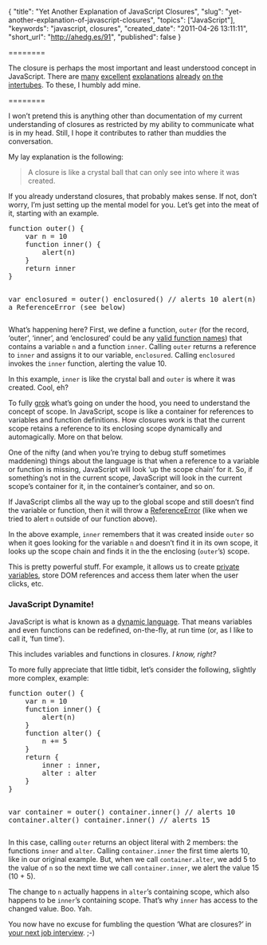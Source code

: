 {
  "title": "Yet Another Explanation of JavaScript Closures",
  "slug": "yet-another-explanation-of-javascript-closures",
  "topics": ["JavaScript"],
  "keywords": "javascript, closures",
  "created_date": "2011-04-26 13:11:11",
  "short_url": "http://ahedg.es/91",
  "published": false
}

========

The closure is perhaps the most important and least understood concept in JavaScript. There are <a href="http://skilldrick.co.uk/2011/04/closures-explained-with-javascript/">many</a> <a href="http://dmitrysoshnikov.com/ecmascript/chapter-6-closures/">excellent</a> <a href="http://jibbering.com/faq/notes/closures/">explanations</a> <a href="http://www.javascriptkit.com/javatutors/closures.shtml">already</a> <a href="http://stackoverflow.com/questions/111102/how-do-javascript-closures-work">on the</a> <a href="http://bonsaiden.github.com/JavaScript-Garden/#function.closures">intertubes</a>. To these, I humbly add mine.

========

<p class="dedent">I won&#8217;t pretend this is anything other than documentation of my current understanding of closures as restricted by my ability to communicate what is in my head. Still, I hope it contributes to rather than muddies the conversation.</p>
<p>My lay explanation is the following:</p>
<blockquote>A closure is like a crystal ball that can only see into where it was created.</blockquote>
<p>If you already understand closures, that probably makes sense. If not, don&#8217;t worry, I&#8217;m just setting up the mental model for you. Let&#8217;s get into the meat of it, starting with an example.</p>
<pre class="sh_javascript">
function outer() {
    var n = 10
    function inner() {
        alert(n)
    }
    return inner
}

var enclosured = outer()
enclosured() // alerts 10
alert(n) // throws a ReferenceError (see below)
</pre>
<p>What&#8217;s happening here? First, we define a function, <code>outer</code> (for the record, &#8216;outer&#8217;, &#8216;inner&#8217;, and &#8216;enclosured&#8217; could be any <a href="http://stackoverflow.com/questions/1661197/valid-characters-for-javascript-variable-names/3155352#3155352">valid function names</a>) that contains a variable <code>n</code> and a function <code>inner</code>. Calling <code>outer</code> returns a reference to <code>inner</code> and assigns it to our variable, <code>enclosured</code>. Calling <code>enclosured</code> invokes the <code>inner</code> function, alerting the value 10.</p>
<p>In this example, <code>inner</code> is like the crystal ball and <code>outer</code> is where it was created. Cool, eh?</p>
<p>To fully <a href="http://en.wikipedia.org/wiki/Grok">grok</a> what&#8217;s going on under the hood, you need to understand the concept of scope. In JavaScript, scope is like a container for references to variables and function definitions. How closures work is that the current scope retains a reference to its enclosing scope dynamically and automagically. More on that below.</p>
<p>One of the nifty (and when you&#8217;re trying to debug stuff sometimes maddening) things about the language is that when a reference to a variable or function is missing, JavaScript will look &#8216;up the scope chain&#8217; for it. So, if something&#8217;s not in the current scope, JavaScript will look in the current scope&#8217;s container for it, in the container&#8217;s container, and so on.</p>
<p>If JavaScript climbs all the way up to the global scope and still doesn&#8217;t find the variable or function, then it will throw a <a href="https://developer.mozilla.org/en/JavaScript/Reference/Global_Objects/ReferenceError">ReferenceError</a> (like when we tried to alert <code>n</code> outside of our function above).</p>
<p>In the above example, <code>inner</code> remembers that it was created inside <code>outer</code> so when it goes looking for the variable <code>n</code> and doesn&#8217;t find it in its own scope, it looks up the scope chain and finds it in the the enclosing (<code>outer</code>&#8217;s) scope.</p>
<p>This is pretty powerful stuff. For example, it allows us to create <a href="http://www.crockford.com/javascript/private.html">private variables</a>, store DOM references and access them later when the user clicks, etc.</p>
<h3>JavaScript Dynamite!</h3>
<p>JavaScript is what is known as a <a href="http://en.wikipedia.org/wiki/Dynamic_programming_language">dynamic language</a>. That means variables and even functions can be redefined, on-the-fly, at run time (or, as I like to call it, &#8216;fun time&#8217;).</p>
<p>This includes variables and functions in closures. <em>I know, right?</em></p>
<p>To more fully appreciate that little tidbit, let&#8217;s consider the following, slightly more complex, example:</p>
<pre class="sh_javascript">
function outer() {
    var n = 10
    function inner() {
        alert(n)
    }
    function alter() {
        n += 5
    }
    return {
        inner : inner,
        alter : alter
    }
}

var container = outer()
container.inner() // alerts 10
container.alter()
container.inner() // alerts 15
</pre>
<p>In this case, calling <code>outer</code> returns an object literal with 2 members: the functions <code>inner</code> and <code>alter</code>. Calling <code>container.inner</code> the first time alerts 10, like in our original example. But, when we call <code>container.alter</code>, we add 5 to the value of <code>n</code> so the next time we call <code>container.inner</code>, we alert the value 15 (10 + 5).</p>
<p>The change to <code>n</code> actually happens in <code>alter</code>&#8217;s containing scope, which also happens to be <code>inner</code>&#8217;s containing scope. That&#8217;s why <code>inner</code> has access to the changed value. Boo. Yah.</p>
<p>You now have no excuse for fumbling the question &#8216;What are closures?&#8217; in <a href="http://tapulous.com/jobs/">your next job interview</a>. ;-)</p>

